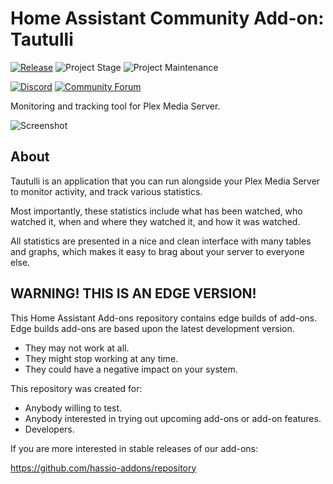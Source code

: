 # Home Assistant Community Add-on: Tautulli

[![Release][release-shield]][release] ![Project Stage][project-stage-shield] ![Project Maintenance][maintenance-shield]

[![Discord][discord-shield]][discord] [![Community Forum][forum-shield]][forum]

Monitoring and tracking tool for Plex Media Server.

![Screenshot][screenshot]

## About

Tautulli is an application that you can run alongside your Plex Media Server
to monitor activity, and track various statistics.

Most importantly, these statistics include what has been watched,
who watched it, when and where they watched it, and how it was watched.

All statistics are presented in a nice and clean interface with many tables and
graphs, which makes it easy to brag about your server to everyone else.

## WARNING! THIS IS AN EDGE VERSION!

This Home Assistant Add-ons repository contains edge builds of add-ons.
Edge builds add-ons are based upon the latest development version.

- They may not work at all.
- They might stop working at any time.
- They could have a negative impact on your system.

This repository was created for:

- Anybody willing to test.
- Anybody interested in trying out upcoming add-ons or add-on features.
- Developers.

If you are more interested in stable releases of our add-ons:

<https://github.com/hassio-addons/repository>

[discord-shield]: https://img.shields.io/discord/330944238910963714.svg
[discord]: https://discord.gg/c5DvZ4e
[forum-shield]: https://img.shields.io/badge/community-forum-brightgreen.svg
[forum]: https://community.home-assistant.io/t/home-assistant-community-add-on-tautulli/68745
[maintenance-shield]: https://img.shields.io/maintenance/yes/2024.svg
[project-stage-shield]: https://img.shields.io/badge/project%20stage-production%20ready-brightgreen.svg
[release-shield]: https://img.shields.io/badge/version-6980c1a-blue.svg
[release]: https://github.com/hassio-addons/addon-tautulli/tree/6980c1a
[screenshot]: https://github.com/hassio-addons/addon-tautulli/raw/main/images/screenshot.png